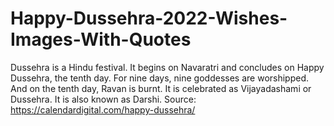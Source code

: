 # Happy-Dussehra-2022-Wishes-Images-With-Quotes
Dussehra is a Hindu festival. It begins on Navaratri and concludes on Happy Dussehra, the tenth day. For nine days, nine goddesses are worshipped. And on the tenth day, Ravan is burnt. It is celebrated as Vijayadashami or Dussehra. It is also known as Darshi. Source: https://calendardigital.com/happy-dussehra/
